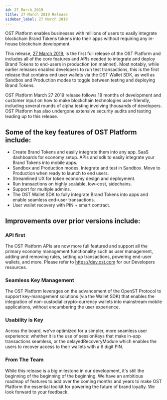 ```yaml
---
id: 27_March_2019
title: 27 March 2019 Release
sidebar_label: 27 March 2019
---
```



OST Platform enables businesses with millions of users to easily integrate blockchain Brand Tokens tokens into their apps without requiring any in-house blockchain development. 

This release, [27 March 2019](https://platform.ost.com), is the first full release of the OST Platform and includes all of the core features and APIs needed to integrate and deploy Brand Tokens to end-users in production (on mainnet). Most notably, while earlier releases enabled developers to run test transactions, this is the first release that contains end user wallets via the OST Wallet SDK, as well as Sandbox and Production modes to toggle between testing and deploying Brand Tokens. 

OST Platform March 27 2019 release follows 18 months of development and customer input on how to make blockchain technologies user-friendly, including several rounds of alpha testing involving thousands of developers. OST Platform has also undergone extensive security audits and testing leading up to this release. 

## Some of the key features of OST Platform include:
* Create Brand Tokens and easily integrate them into any app. SaaS dashboards for economy setup. APIs and sdk to easily integrate your Brand Tokens into mobile apps.
* Sandbox and Production modes. Integrate and test in Sandbox. Move to Production when ready to launch to end users.
* Streamlined UX for token economy design and deployment.
* Run transactions on highly scalable, low-cost, sidechains.
* Support for multiple admins.
* The OST Wallet SDK to fully integrate Brand Tokens into apps and enable seamless end-user transactions.
* User wallet recovery with PIN + smart contract.  

## Improvements over prior versions include:

### API first
The OST Platform APIs are now more full featured and support all the primary economy management functionality such as user management, adding and removing rules, setting up transactions, powering end-user wallets, and more. Please refer to https://dev.ost.com for our Developers resources.


### Seamless Key Management
The OST Platform leverages on the advancement of the OpenST Protocol to support key-management solutions (via the Wallet SDK) that enables the integration of non-custodial crypto-currency wallets into mainstream mobile applications, without encumbering the user experience.


### Usability is Key
Across the board, we’ve optimized for a simpler, more seamless user experience: whether it is the use of sessionKeys that make in-app transactions seamless, or the delayedRecoveryModule which enables the users to recover access to their wallets with a 6 digit PIN.

### From The Team
While this release is a big milestone in our development, it's still the beginning of the beginning of the beginning. We have an ambitious roadmap of features to add over the coming months and years to make OST Platform the essential toolkit for powering the future of brand loyalty. We look forward to your feedback.
